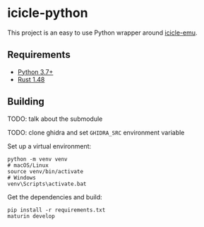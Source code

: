 # icicle-python

This project is an easy to use Python wrapper around [icicle-emu](https://github.com/icicle-emu/icicle-emu).

## Requirements

- [Python 3.7+](https://www.python.org/downloads/)
- [Rust 1.48](https://rustup.rs/)

## Building

TODO: talk about the submodule

TODO: clone ghidra and set `GHIDRA_SRC` environment variable

Set up a virtual environment:

```shell
python -m venv venv
# macOS/Linux
source venv/bin/activate
# Windows
venv\Scripts\activate.bat
```

Get the dependencies and build:

```shell
pip install -r requirements.txt
maturin develop
```
